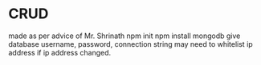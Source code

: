# CRUD
made as per advice of Mr. Shrinath
npm init
npm install mongodb
give database username, password, connection string
may need to whitelist ip address if ip address changed.

